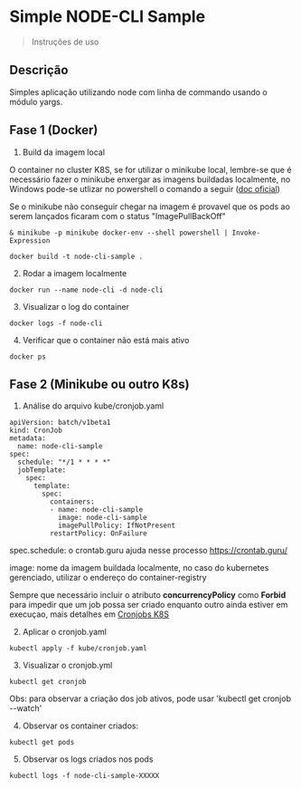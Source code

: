 # Simple NODE-CLI Sample
> Instruções de uso

## Descrição

Simples aplicação utilizando node com linha de commando usando o módulo yargs.


## Fase 1 (Docker)


1. Build da imagem local

O container no cluster K8S, se for utilizar o minikube local, lembre-se que é necessário fazer o minikube enxergar as imagens buildadas localmente, no Windows pode-se utlizar no powershell o comando a seguir ([doc oficial](https://minikube.sigs.k8s.io/docs/handbook/pushing/#1-pushing-directly-to-the-in-cluster-docker-daemon-docker-env))

Se o minikube não conseguir chegar na imagem é provavel que os pods ao serem lançados ficaram com o status "ImagePullBackOff"

```
& minikube -p minikube docker-env --shell powershell | Invoke-Expression
```

```
docker build -t node-cli-sample .
```

2. Rodar a imagem localmente

```
docker run --name node-cli -d node-cli
```

3. Visualizar o log do container
```
docker logs -f node-cli
```

4. Verificar que o container não está mais ativo
```
docker ps
```



## Fase 2 (Minikube ou outro K8s)


1. Análise do arquivo kube/cronjob.yaml

```
apiVersion: batch/v1beta1
kind: CronJob
metadata:
  name: node-cli-sample
spec:
  schedule: "*/1 * * * *" 
  jobTemplate:
    spec:
      template:
        spec:
          containers:
          - name: node-cli-sample
            image: node-cli-sample
            imagePullPolicy: IfNotPresent
          restartPolicy: OnFailure
```

spec.schedule: o crontab.guru ajuda nesse processo https://crontab.guru/

image: nome da imagem buildada localmente, no caso do kubernetes gerenciado, utilizar o endereço do container-registry

Sempre que necessário incluir o atributo **concurrencyPolicy** como **Forbid** para impedir que um job possa ser criado enquanto outro ainda estiver em execuçao, mais detalhes em [Cronjobs K8S](https://kubernetes.io/pt-br/docs/concepts/workloads/controllers/cron-jobs/)

2. Aplicar o cronjob.yaml

```
kubectl apply -f kube/cronjob.yaml
```

3. Visualizar o cronjob.yml

```
kubectl get cronjob
```

Obs: para observar a criação dos job ativos, pode usar 'kubectl get cronjob --watch'

4. Observar os container criados:

```
kubectl get pods
```

5. Observar os logs criados nos pods

```
kubectl logs -f node-cli-sample-XXXXX
```
